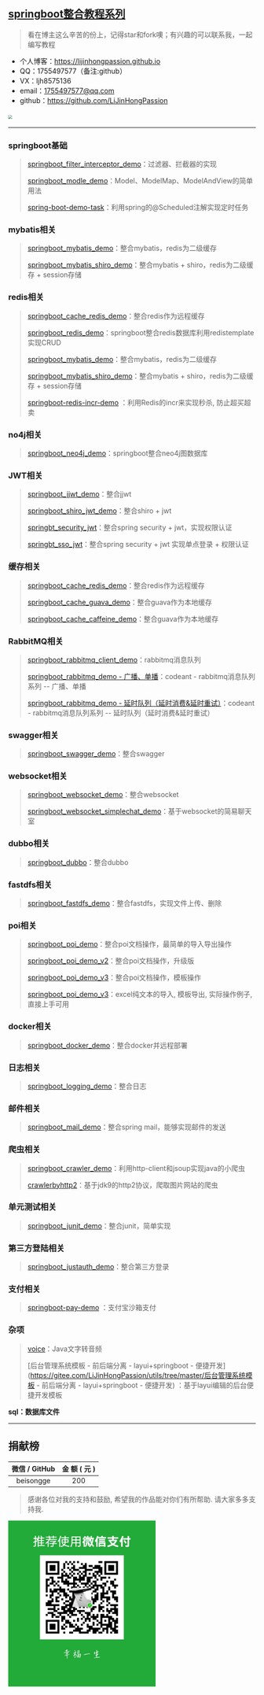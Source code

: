 ## [springboot整合教程系列 ](https://github.com/LiJinHongPassion/springboot/)

> 看在博主这么辛苦的份上，记得star和fork噢；有兴趣的可以联系我，一起编写教程

- 个人博客：https://lijinhongpassion.github.io
- QQ：1755497577（备注:github）
- VX：ljh8575136
- email：1755497577@qq.com
- github：https://github.com/LiJinHongPassion
<img src="./wechat.png" style="zoom: 50%;" />

---

### springboot基础

>[springboot_filter_interceptor_demo](https://github.com/LiJinHongPassion/springboot/tree/master/springboot_filter_interceptor_demo)：过滤器、拦截器的实现
>
>[springboot_modle_demo](https://github.com/LiJinHongPassion/springboot/tree/master/springboot_modle_demo)：Model、ModelMap、ModelAndView的简单用法
>
>[spring-boot-demo-task](https://github.com/LiJinHongPassion/springboot/tree/master/spring-boot-demo-task)：利用spring的@Scheduled注解实现定时任务

### mybatis相关

>[springboot_mybatis_demo](https://github.com/LiJinHongPassion/springboot/tree/master/springboot_mybatis_demo)：整合mybatis，redis为二级缓存
>
>[springboot_mybatis_shiro_demo](https://github.com/LiJinHongPassion/springboot/tree/master/springboot_mybatis_shiro_demo)：整合mybatis + shiro，redis为二级缓存 + session存储

### redis相关

>[springboot_cache_redis_demo](https://github.com/LiJinHongPassion/springboot/tree/master/springboot_cache_redis_demo)：整合redis作为远程缓存
>
>[springboot_redis_demo](https://github.com/LiJinHongPassion/springboot/tree/master/springboot-redis-demo)：springboot整合redis数据库利用redistemplate实现CRUD
>
>[springboot_mybatis_demo](https://github.com/LiJinHongPassion/springboot/tree/master/springboot_mybatis_demo)：整合mybatis，redis为二级缓存
>
>[springboot_mybatis_shiro_demo](https://github.com/LiJinHongPassion/springboot/tree/master/springboot_mybatis_shiro_demo)：整合mybatis + shiro，redis为二级缓存 + session存储
>
>[springboot-redis-incr-demo](https://gitee.com/LiJinHongPassion/utils/tree/master/springboot-redis-incr-demo) ：利用Redis的incr来实现秒杀, 防止超买超卖

### no4j相关

>[springboot_neo4j_demo](https://github.com/LiJinHongPassion/springboot/tree/master/springboot_neo4j_example-master)：springboot整合neo4j图数据库

### JWT相关

>[springboot_jjwt_demo](https://github.com/LiJinHongPassion/springboot/tree/master/springboot_jjwt_demo)：整合jjwt
>
>[springboot_shiro_jwt_demo](https://github.com/LiJinHongPassion/springboot/tree/master/springboot_shiro_jwt_demo)：整合shiro + jwt
>
>[springbt_security_jwt](https://github.com/LiJinHongPassion/springboot/springbt_security_jwt)：整合spring security + jwt，实现权限认证
>
>[springbt_sso_jwt](https://github.com/LiJinHongPassion/springboot/springbt_sso_jwt)：整合spring security + jwt 实现单点登录 + 权限认证

### 缓存相关

>[springboot_cache_redis_demo](https://github.com/LiJinHongPassion/springboot/tree/master/springboot_cache_redis_demo)：整合redis作为远程缓存
>
>[springboot_cache_guava_demo](https://github.com/LiJinHongPassion/springboot/tree/master/springboot_cache_guava_demo)：整合guava作为本地缓存
>
>[springboot_cache_caffeine_demo](https://github.com/LiJinHongPassion/springboot/tree/master/springboot_cache_caffeine_demo)：整合guava作为本地缓存

### RabbitMQ相关

>[springboot_rabbitmq_client_demo](https://github.com/LiJinHongPassion/springboot/tree/master/springboot_rabbitmq_client_demo)：rabbitmq消息队列
>
>[springboot_rabbitmq_demo - 广播、单播](https://github.com/LiJinHongPassion/springboot/tree/master/springboot_rabbitmq_demo/rabbitmq-demo%EF%BC%88%E5%8D%95%E6%92%AD%E3%80%81%E5%B9%BF%E6%92%AD%EF%BC%89)：codeant - rabbitmq消息队列系列 -- 广播、单播
>
>[springboot_rabbitmq_demo - 延时队列（延时消费&延时重试）](https://github.com/LiJinHongPassion/springboot/tree/master/springboot_rabbitmq_demo/rabbitmq-demo（延时队列）)：codeant - rabbitmq消息队列系列 -- 延时队列（延时消费&延时重试）

### swagger相关

>[springboot_swagger_demo](https://github.com/LiJinHongPassion/springboot/tree/master/springboot_swagger_demo)：整合swagger

### websocket相关

>[springboot_websocket_demo](https://github.com/LiJinHongPassion/springboot/tree/master/springboot_websocket_demo)：整合websocket
>
>[springboot_websocket_simplechat_demo](https://github.com/LiJinHongPassion/springboot/tree/master/springboot_websocket_simplechat_demo)：基于websocket的简易聊天室

### dubbo相关

>[springboot_dubbo](https://github.com/LiJinHongPassion/springboot/tree/master/springboot_dubbo)：整合dubbo

### fastdfs相关

>[springboot_fastdfs_demo](https://github.com/LiJinHongPassion/springboot/tree/master/springboot_fastdfs_demo)：整合fastdfs，实现文件上传、删除

### poi相关

>[springboot_poi_demo](https://github.com/LiJinHongPassion/springboot/tree/master/springboot_poi_demo)：整合poi文档操作，最简单的导入导出操作
>
>[springboot_poi_demo_v2](https://github.com/LiJinHongPassion/springboot/tree/master/springboot_poi_demo_v2)：整合poi文档操作，升级版
>
>[springboot_poi_demo_v3](https://github.com/LiJinHongPassion/springboot/tree/master/springboot_poi_demo_v3)：整合poi文档操作，模板操作
>
>[springboot_poi_demo_v3](https://github.com/LiJinHongPassion/springboot/tree/master/springboot_poi_excel-operate-demo)：excel纯文本的导入, 模板导出, 实际操作例子, 直接上手可用

### docker相关

>[springboot_docker_demo](https://github.com/LiJinHongPassion/springboot/tree/master/springboot_docker_demo)：整合docker并远程部署

### 日志相关

>[springboot_logging_demo](https://github.com/LiJinHongPassion/springboot/tree/master/springboot_logging_demo)：整合日志

### 邮件相关

>[springboot_mail_demo](https://github.com/LiJinHongPassion/springboot/tree/master/springboot_mail_demo)：整合spring mail，能够实现邮件的发送

### 爬虫相关

>[springboot_crawler_demo](https://github.com/LiJinHongPassion/springboot/tree/master/springboot_crawler_demo)：利用http-client和jsoup实现java的小爬虫
>
>[crawlerbyhttp2](https://github.com/LiJinHongPassion/springboot/tree/master/crawlerbyhttp2)：基于jdk9的http2协议，爬取图片网站的爬虫

### 单元测试相关

>[springboot_junit_demo](https://github.com/LiJinHongPassion/springboot/tree/master/springboot_junit_demo)：整合junit，简单实现

### 第三方登陆相关

>[springboot_justauth_demo](https://github.com/LiJinHongPassion/springboot/tree/master/springboot_justauth_demo)：整合第三方登录

### 支付相关

>[springboot-pay-demo](https://gitee.com/LiJinHongPassion/utils/tree/master/springboot-pay-demo) ：支付宝沙箱支付

### 杂项

>[voice](https://github.com/LiJinHongPassion/springboot/tree/master/vioce)：Java文字转音频
>
>[后台管理系统模板 - 前后端分离 - layui+springboot - 便捷开发](https://gitee.com/LiJinHongPassion/utils/tree/master/后台管理系统模板 - 前后端分离 - layui+springboot - 便捷开发) ：基于layui编辑的后台便捷开发模板

**sql：数据库文件**

---

## 捐献榜

| 微信 / GitHub | 金    额  ( 元 ) |
| :-----------: | :------: |
|   beisongge   |   200    |

> 感谢各位对我的支持和鼓励, 希望我的作品能对你们有所帮助. 请大家多多支持我.

<img src="./vxzf.png" style="zoom: 33%;" />

